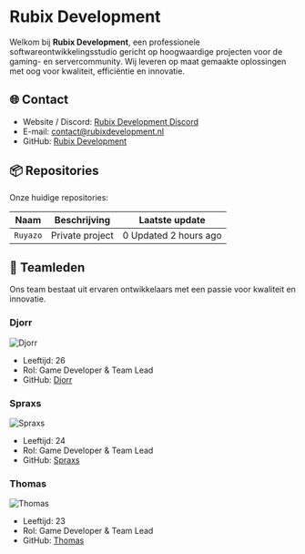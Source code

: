# Rubix Development

Welkom bij **Rubix Development**, een professionele softwareontwikkelingsstudio gericht op hoogwaardige projecten voor de gaming- en servercommunity. Wij leveren op maat gemaakte oplossingen met oog voor kwaliteit, efficiëntie en innovatie.

## 🌐 Contact

- Website / Discord: [Rubix Development Discord](https://discord.rubixdevelopment.nl)  
- E-mail: contact@rubixdevelopment.nl  
- GitHub: [Rubix Development](https://github.com/Rubix-Development)

## 📦 Repositories

Onze huidige repositories:  

| Naam | Beschrijving | Laatste update |
|------|--------------|----------------|
| `Ruyazo` | Private project | 0 Updated 2 hours ago |

## 👥 Teamleden

Ons team bestaat uit ervaren ontwikkelaars met een passie voor kwaliteit en innovatie.

### Djorr
![Djorr](https://i.imgur.com/a/fVbuj8m.png)  
- Leeftijd: 26  
- Rol: Game Developer & Team Lead  
- GitHub: [Djorr](https://github.com/Djorr)

### Spraxs
![Spraxs](https://i.imgur.com/a/fVbuj8m.png)  
- Leeftijd: 24  
- Rol: Game Developer & Team Lead  
- GitHub: [Spraxs](https://github.com/spraxs)  

### Thomas
![Thomas](https://i.imgur.com/a/fVbuj8m.png)  
- Leeftijd: 23  
- Rol: Game Developer & Team Lead  
- GitHub: [Thomas](https://github.com/thomasberrens)  
